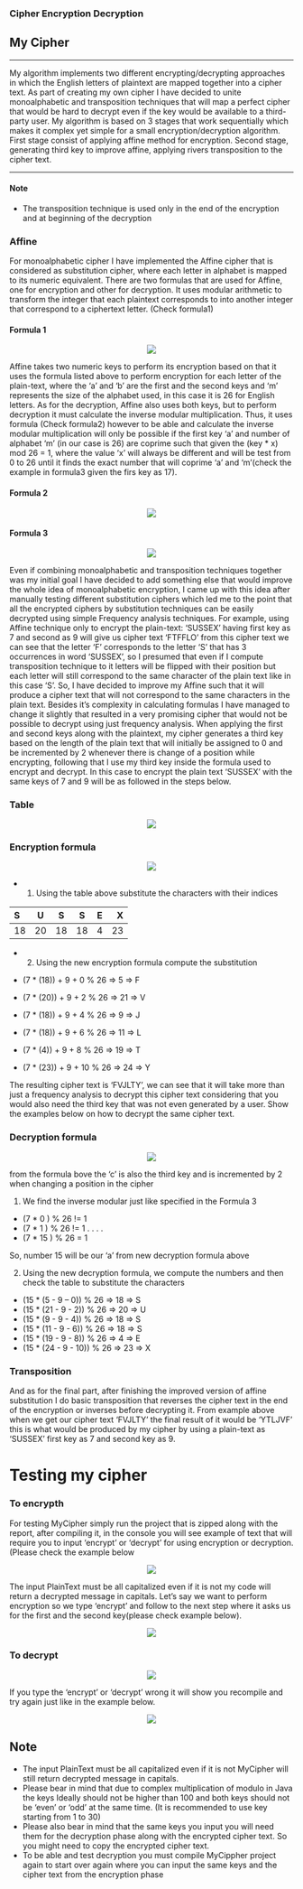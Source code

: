 ### Cipher Encryption Decryption
 
## My Cipher

------


My algorithm implements two different encrypting/decrypting approaches in which the English letters of plaintext are mapped together into a cipher text. As part of creating my own cipher I have decided to unite monoalphabetic and transposition techniques that will map a perfect cipher that would be hard to decrypt even if the key would be available to a third-party user. My algorithm is based on 3 stages that work sequentially which makes it complex yet simple for a small encryption/decryption algorithm. First stage consist of applying affine method for encryption. Second stage, generating third key to improve affine, applying rivers transposition to the cipher text.

------
#### Note
* The transposition technique is used only in the end of the encryption and at beginning of the decryption


### Affine
For monoalphabetic cipher I have implemented the Affine cipher that is considered as substitution cipher, where each letter in alphabet is mapped to its numeric equivalent. There are two formulas that are used for Affine, one for encryption and other for decryption. It uses modular arithmetic to transform the integer that each plaintext corresponds to into another integer that correspond to a ciphertext letter. (Check formula1)
#### Formula 1

<p align="center"><img src = "images/formula1.PNG" ></p>


Affine takes two numeric keys to perform its encryption based on that it uses the formula listed above to perform encryption for each letter of the plain-text, where the ‘a’ and ‘b’ are the first and the second keys and ‘m’ represents the size of the alphabet used, in this case it is 26 for English letters.
As for the decryption, Affine also uses both keys, but to perform decryption it must calculate the inverse modular multiplication. Thus, it uses formula (Check formula2) however to be able and calculate the inverse modular multiplication will only be possible if the first key ‘a’ and number of alphabet ‘m’ (in our case is 26) are coprime such that given the (key * x) mod 26 = 1, where the value ‘x’ will always be different and will be test from 0 to 26 until it finds the exact number that will coprime ‘a’ and ‘m’(check the example in formula3 given the firs key as 17).
#### Formula 2

<p align="center"><img src = "images/formula2.PNG" ></p>

#### Formula 3

<p align="center"><img src = "images/formula3.PNG" ></p>

Even if combining monoalphabetic and transposition techniques together was my initial goal I have decided to add something else that would improve the whole idea of monoalphabetic encryption, I came up with this idea after manually testing different substitution ciphers which led me to the point that all the encrypted ciphers by substitution techniques can be easily decrypted using simple
Frequency analysis techniques. For example, using Affine technique only to encrypt the plain-text: ‘SUSSEX’ having first key as 7 and second as 9 will give us cipher text ‘FTFFLO’ from this cipher text we can see that the letter ‘F’ corresponds to the letter ‘S’ that has 3 occurrences in word ‘SUSSEX’, so I presumed that even if I compute transposition technique to it letters will be flipped with their position but each letter will still correspond to the same character of the plain text like in this case ‘S’. So, I have decided to improve my Affine such that it will produce a cipher text that will not correspond to the same characters in the plain text. Besides it’s complexity in calculating formulas I have managed to change it slightly that resulted in a very promising cipher that would not be possible to decrypt using just frequency analysis. When applying the first and second keys along with the plaintext, my cipher generates a third key based on the length of the plain text that will initially be assigned to 0 and be incremented by 2 whenever there is change of a position while encrypting, following that I use my third key inside the formula used to encrypt and decrypt. In this case to encrypt the plain text ‘SUSSEX’ with the same keys of 7 and 9 will be as followed in the steps below.

### Table
<p align="center"><img src = "images/table.PNG" ></p>

### Encryption formula

<p align="center"><img src = "images/Encryptionformula.PNG" ></p>

* 1) Using the table above substitute the characters with their indices


| S | U  |  S |   S |  E | X |
| :------------ |:---------------:|:---------------:|:---------------:|:---------------:| -----:|
| 18  | 20  | 18 | 18 | 4 | 23 |

* 2) Using the new encryption formula compute the substitution

* (7 * (18)) + 9 + 0 % 26 => 5 => F
* (7 * (20)) + 9 + 2 % 26 => 21 => V
* (7 * (18)) + 9 + 4 % 26 => 9 => J
* (7 * (18)) + 9 + 6 % 26 => 11 => L
* (7 * (4)) + 9 + 8 % 26 => 19 => T
* (7 * (23)) + 9 + 10 % 26 => 24 => Y

The resulting cipher text is ‘FVJLTY’, we can see that it will take more than just a frequency analysis to decrypt this cipher text considering that you would also need the third key that was not even generated by a user. Show the examples below on how to decrypt the same cipher text.

### Decryption formula
<p align="center"><img src = "images/decryptionform.PNG" ></p>

from the formula bove the ‘c’ is also the third key and is incremented by 2 when changing a position in the cipher


1) We find the inverse modular just like specified in the Formula 3
* (7 * 0 ) % 26 != 1
* (7 * 1 ) % 26 != 1
.
.
.
.
* (7 * 15 ) % 26 = 1

So, number 15 will be our ‘a’ from new decryption formula above

2) Using the new decryption formula, we compute the numbers and then check the table to substitute the characters
* (15 * (5 - 9 – 0)) % 26 => 18 => S
* (15 * (21 - 9 - 2)) % 26 => 20 => U
* (15 * (9 - 9 - 4)) % 26 => 18 => S
* (15 * (11 - 9 - 6)) % 26 => 18 => S
* (15 * (19 - 9 - 8)) % 26 => 4 => E
* (15 * (24 - 9 - 10)) % 26 => 23 => X

### Transposition 

And as for the final part, after finishing the improved version of affine substitution I do basic transposition that reverses the cipher text in the end of the encryption or inverses before decrypting it. From example above when we get our cipher text ‘FVJLTY’ the final result of it would be ‘YTLJVF’ this is what would be produced by my cipher by using a plain-text as ‘SUSSEX’ first key as 7 and second key as 9.


# Testing my cipher

### To encrypth
For testing MyCipher simply run the project that is zipped along with the report, after compiling it, in the console you will see example of text that will require you to input ‘encrypt’ or ‘decrypt’ for using encryption or decryption. (Please check the example below
<p align="center"><img src = "images/keyenter.PNG" ></p>

The input PlainText must be all capitalized even if it is not my code will return a decrypted message in capitals.
Let’s say we want to perform encryption so we type ‘encrypt’ and follow to the next step where it asks us for the first and the second key(please check example below).

<p align="center"><img src = "images/encrypted.PNG" ></p>


### To decrypt
<p align="center"><img src = "images/decrypt.PNG" ></p>

If you type the ‘encrypt’ or ‘decrypt’ wrong it will show you recompile and try again just like in the example below.

<p align="center"><img src = "images/wrongenc.PNG" ></p>

## Note

* The input PlainText must be all capitalized even if it is not MyCipher will still return decrypted message in capitals.
* Please bear in mind that due to complex multiplication of modulo in Java the keys Ideally should not be higher than 100 and both keys should not be ‘even’ or ‘odd’ at the same time. (It is recommended to use key starting from 1 to 30)
* Please also bear in mind that the same keys you input you will need them for the decryption phase along with the encrypted cipher text. So you might need to copy the encrypted cipher text.
* To be able and test decryption you must compile MyCippher project again to start over again where you can input the same keys and the cipher text from the encryption phase

